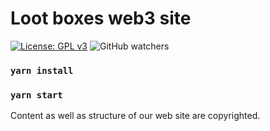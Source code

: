 # Loot boxes web3 site
[![License: GPL v3](https://img.shields.io/badge/License-GPLv3-blue.svg)](https://www.gnu.org/licenses/gpl-3.0)
![GitHub watchers](https://img.shields.io/github/watchers/luvrok/lootbeers_typescript?style=social)

### `yarn install`

### `yarn start`

Content as well as structure of our web site are copyrighted.
